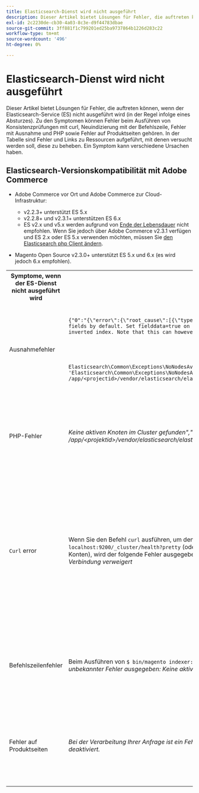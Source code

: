 ```yaml
---
title: Elasticsearch-Dienst wird nicht ausgeführt
description: Dieser Artikel bietet Lösungen für Fehler, die auftreten können, wenn der Elasticsearch-Service (ES) nicht ausgeführt wird (in der Regel infolge eines Absturzes). Zu den Symptomen können Fehler beim Ausführen von Konsistenzprüfungen mit curl, Neuindizierung mit der Befehlszeile, Fehler mit Ausnahme und PHP sowie Fehler auf Produktseiten gehören. In der Tabelle sind Fehler und Links zu Ressourcen aufgeführt, mit denen versucht werden soll, diese zu beheben. Ein Symptom kann verschiedene Ursachen haben.
exl-id: 2c2230de-cb30-4a03-8c3e-d9f44783dbae
source-git-commit: 3ff881f1c799201ed25ba9737864b1226d283c22
workflow-type: tm+mt
source-wordcount: '496'
ht-degree: 0%

---
```


# Elasticsearch-Dienst wird nicht ausgeführt

Dieser Artikel bietet Lösungen für Fehler, die auftreten können, wenn der Elasticsearch-Service (ES) nicht ausgeführt wird (in der Regel infolge eines Absturzes). Zu den Symptomen können Fehler beim Ausführen von Konsistenzprüfungen mit curl, Neuindizierung mit der Befehlszeile, Fehler mit Ausnahme und PHP sowie Fehler auf Produktseiten gehören. In der Tabelle sind Fehler und Links zu Ressourcen aufgeführt, mit denen versucht werden soll, diese zu beheben. Ein Symptom kann verschiedene Ursachen haben.

## Elasticsearch-Versionskompatibilität mit Adobe Commerce

* Adobe Commerce vor Ort und Adobe Commerce zur Cloud-Infrastruktur:

   * v2.2.3+ unterstützt ES 5.x
   * v2.2.8+ und v2.3.1+ unterstützen ES 6.x
   * ES v2.x und v5.x werden aufgrund von [Ende der Lebensdauer](https://www.elastic.co/support/eol) nicht empfohlen. Wenn Sie jedoch über Adobe Commerce v2.3.1 verfügen und ES 2.x oder ES 5.x verwenden möchten, müssen Sie [den Elasticsearch php Client ändern](https://devdocs.magento.com/guides/v2.3/config-guide/elasticsearch/es-downgrade.html).

* Magento Open Source v2.3.0+ unterstützt ES 5.x und 6.x (es wird jedoch 6.x empfohlen).

<table>
<tr>
<th>Symptome, wenn der ES-Dienst nicht ausgeführt wird</th>
<th>Details</th>
<th>Ressourcen</th>
</tr>
<tr>
<td rowspan="3">Ausnahmefehler</td>
</tr>
<tr>
<td>
<code>{"0":"{\"error\":{\"root_cause\":[{\"type\":\"illegal_argument_exception\",\"reason\":\"Fielddata is disabled on text fields by default. Set fielddata=true on [%attribute_code%]] in order to load fielddata in memory by uninverting the inverted index. Note that this can however use significant memory.\"}]</code>
</td>
<td>
<a href="https://experienceleague.adobe.com/docs/commerce-knowledge-base/kb/troubleshooting/elasticsearch/elasticsearch-5-is-configured-but-search-page-does-not-load-with-fielddata-is-disabled...-error.html">Elasticsearch 5 ist konfiguriert, aber die Suchseite wird nicht mit dem Fehler "Felddaten sind deaktiviert..."in unserer Support-Wissensdatenbank geladen.</a>
</td>
</tr>
<tr>
<td>
<code>Elasticsearch\Common\Exceptions\NoNodesAvailableException: Noticed exception 'Elasticsearch\Common\Exceptions\NoNodesAvailableException' with message 'No alive nodes found in your cluster' in /app/&lt;projectid&gt;/vendor/elasticsearch/elasticsearch/src/Elasticsearch/ConnectionPool/StaticNoPingConnectionPool.php:51</code>
</td>
<td>
Elasticsuite-Indizes werden nicht gelöscht.  Siehe <a href="https://experienceleague.adobe.com/docs/commerce-knowledge-base/kb/troubleshooting/elasticsearch/elasticsuite-tracking-indices-causes-problems-with-elasticsearch.html">ElasticSuite-Trackingindizes verursachen Probleme mit Elasticsearch</a> in unserer Support-Wissensdatenbank.
 </td>
</tr>
<tr>
<td>PHP-Fehler</td>
<td>
<i>Keine aktiven Knoten im Cluster gefunden","1":"#0 /app/&lt;projektid&gt;/vendor/elasticsearch/elasticsearch/src/Elasticsearch/Transport.php</i>
</td>
<td rowspan="4">
<ul>
<li>Ressourcen für ungenügenden Speicherplatz:<ul>
<li><a href="https://www.cyberciti.biz/datacenter/linux-unix-bsd-osx-cannot-write-to-hard-disk/">8 Tipps zur Lösung von Problemen mit Linux- und Unix-Systemfestplatten wie voll Disk Full oder kann nicht auf die Festplatte schreiben</a></li>
<li><a href="https://serverfault.com/questions/315181/df-says-disk-is-full-but-it-is-not">serverfailure: df sagt, dass die Festplatte voll ist, aber nicht</a></li>
<li><a href="https://unix.stackexchange.com/questions/125429/tracking-down-where-disk-space-has-gone-on-linux">unix.stackexchange.com: Verfolgen Sie, wo auf Linux Speicherplatz gegangen ist?</a></li>
<li>Protokolldateien werden nicht regelmäßig genug archiviert. Siehe <a href="https://docs.magento.com/m2/ee/user_guide/system/action-log-archive.html#configure-the-log-archive">Konfigurieren des Protokollarchivs</a> in unserer Entwicklerdokumentation.</li>
<li>Dateisystemordner sind nicht optimiert. Siehe <a href="https://docs.magento.com/m2/ee/user_guide/system/file-optimization.html">Dateioptimierung</a> in unserer Entwicklerdokumentation.</li>
<li>Wenn die Lösungen in der obigen Dokumentation das Problem nicht beheben, wenden Sie sich an Ihr Adobe-Account-Team, um zusätzlichen Speicher anzufordern.</li>
</ul>
</li>
<li>Wenn Ihr Datenträger nicht über genügend Speicherplatz verfügt, Sie aber trotzdem die Fehlermeldungen in der linken Spalte erhalten, senden Sie <a href="/help/help-center-guide/help-center/magento-help-center-user-guide.md#submit-ticket">ein Support-Ticket</a>.</li>
</ul>
<ul>
<li>Siehe <a href="https://experienceleague.adobe.com/docs/commerce-knowledge-base/kb/troubleshooting/elasticsearch/elasticsuite-tracking-indices-causes-problems-with-elasticsearch.html">ElasticSuite-Trackingindizes verursachen Probleme mit Elasticsearch</a> in unserer Support-Wissensdatenbank.
</li>
</ul>
</td>
</tr>
<tr>
<td><code>Curl</code> error</td>
<td>Wenn Sie den Befehl <code>curl</code> ausführen, um den Zustand des Elasticsearchs zu überprüfen: <code>curl -m1 localhost:9200/_cluster/health?pretty</code> (oder <code>curl -m1 elasticsearch.internal:9200/_cluster/health?pretty</code>für Starter-Konten), wird der folgende Fehler ausgegeben: <i>Fehler: curl: (7) Fehler bei Verbindung mit localhost-Anschluss 9200: Verbindung verweigert</i> </td>
</tr>
<tr>
<td>Befehlszeilenfehler</td>
<td>Beim Ausführen von <code>$ bin/magento indexer:reindex catalogsearch_fulltext</code> wird der Fehler <i>Indexer für die Katalogsuche unbekannter Fehler ausgegeben:
        Keine aktiven Knoten im Cluster gefunden</i>
</td>
</tr>
<tr>
<td>Fehler auf Produktseiten
</td>
<td><i>Bei der Verarbeitung Ihrer Anfrage ist ein Fehler aufgetreten.
      Aus Sicherheitsgründen ist der Ausnahmedruck standardmäßig deaktiviert.</code></i>
</tr>
</table>
